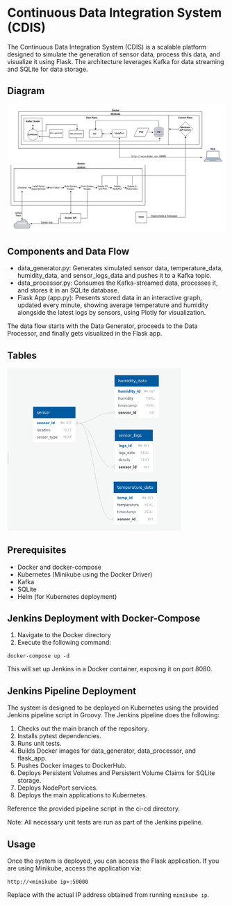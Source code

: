 # Continuous Data Integration System (CDIS)

The Continuous Data Integration System (CDIS) is a scalable platform designed to simulate the generation of sensor data, process this data, and visualize it using Flask. The architecture leverages Kafka for data streaming and SQLite for data storage.

## Diagram
 <img src="images/diagram.png" alt="Data Tables" width='900'/>

## Components and Data Flow
 + data_generator.py: Generates simulated sensor data, temperature_data, humidity_data, and sensor_logs_data  and pushes it to a Kafka topic.
 + data_processor.py: Consumes the Kafka-streamed data, processes it, and stores it in an SQLite database.
 + Flask App (app.py): Presents stored data in an interactive graph, updated every minute, showing average temperature and humidity alongside the latest logs by sensors, using Plotly for visualization.

 The data flow starts with the Data Generator, proceeds to the Data Processor, and finally gets visualized in the Flask app.

 ## Tables
 <img src="images/tables.png" alt="Data Tables" width="400"/>


## Prerequisites
 + Docker and docker-compose
 + Kubernetes (Minikube using the Docker Driver)
 + Kafka
 + SQLite
 + Helm (for Kubernetes deployment)

## Jenkins Deployment with Docker-Compose
1. Navigate to the Docker directory
2. Execute the following command:
```
docker-compose up -d
```

This will set up Jenkins in a Docker container, exposing it on port 8080.

## Jenkins Pipeline Deployment
The system is designed to be deployed on Kubernetes using the provided Jenkins pipeline script in Groovy. The Jenkins pipeline does the following:

1. Checks out the main branch of the repository.
2. Installs pytest dependencies.
3. Runs unit tests.
4. Builds Docker images for data_generator, data_processor, and flask_app.
5. Pushes Docker images to DockerHub.
6. Deploys Persistent Volumes and Persistent Volume Claims for SQLite storage.
7. Deploys NodePort services.
8. Deploys the main applications to Kubernetes.

Reference the provided pipeline script in the ci-cd directory.

Note: All necessary unit tests are run as part of the Jenkins pipeline.

## Usage
Once the system is deployed, you can access the Flask application. If you are using Minikube, access the application via:
```
http://<minikube ip>:50000
```
Replace <minikube ip> with the actual IP address obtained from running `minikube ip`.
